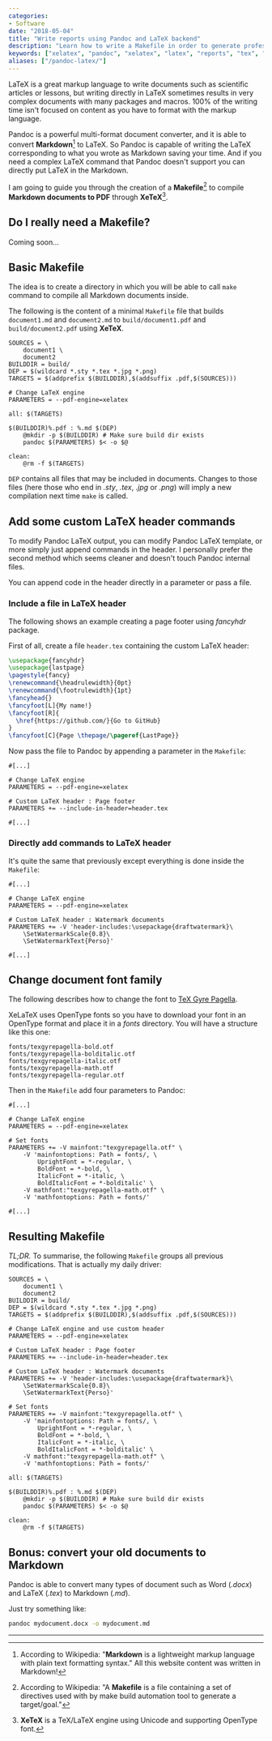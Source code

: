```yaml
---
categories:
- Software
date: "2018-05-04"
title: "Write reports using Pandoc and LaTeX backend"
description: "Learn how to write a Makefile in order to generate professional looking documents from human-friendly Markdown sources."
keywords: ["xelatex", "pandoc", "xelatex", "latex", "reports", "tex", "pagella"]
aliases: ["/pandoc-latex/"]
---
```


LaTeX is a great markup language to write documents such as scientific articles or lessons,
but writing directly in LaTeX sometimes results in very complex documents with many packages and macros.
100% of the writing time isn't focused on content as you have to format with the markup language.

Pandoc is a powerful multi-format document converter, and it is able to convert **Markdown**[^1] to LaTeX.
So Pandoc is capable of writing the LaTeX corresponding to what you wrote as Markdown saving your time.
And if you need a complex LaTeX command that Pandoc doesn't support you can directly put LaTeX in the Markdown.

I am going to guide you through the creation of a **Makefile**[^2] to compile **Markdown documents to PDF** through **XeTeX**[^3].

## Do I really need a Makefile?

Coming soon...

## Basic Makefile

The idea is to create a directory in which you will be able to call `make` command to compile all Markdown documents inside.

The following is the content of a minimal `Makefile` file that builds `document1.md` and `document2.md`
to `build/document1.pdf` and `build/document2.pdf` using **XeTeX**.

```make
SOURCES = \
	document1 \
	document2
BUILDDIR = build/
DEP = $(wildcard *.sty *.tex *.jpg *.png)
TARGETS = $(addprefix $(BUILDDIR),$(addsuffix .pdf,$(SOURCES)))

# Change LaTeX engine
PARAMETERS = --pdf-engine=xelatex

all: $(TARGETS)

$(BUILDDIR)%.pdf : %.md $(DEP)
	@mkdir -p $(BUILDDIR) # Make sure build dir exists
	pandoc $(PARAMETERS) $< -o $@

clean:
	@rm -f $(TARGETS)
```

`DEP` contains all files that may be included in documents.
Changes to those files (here those who end in *.sty*, *.tex*, *.jpg* or *.png*) will imply a new compilation next time `make` is called.


## Add some custom LaTeX header commands

To modify Pandoc LaTeX output, you can modify Pandoc LaTeX template, or more simply just append commands in the header.
I personally prefer the second method which seems cleaner and doesn't touch Pandoc internal files.

You can append code in the header directly in a parameter or pass a file.

### Include a file in LaTeX header

The following shows an example creating a page footer using *fancyhdr* package.

First of all, create a file `header.tex` containing the custom LaTeX header:

```latex
\usepackage{fancyhdr}
\usepackage{lastpage}
\pagestyle{fancy}
\renewcommand{\headrulewidth}{0pt}
\renewcommand{\footrulewidth}{1pt}
\fancyhead{}
\fancyfoot[L]{My name!}
\fancyfoot[R]{
  \href{https://github.com/}{Go to GitHub}
}
\fancyfoot[C]{Page \thepage/\pageref{LastPage}}
```

Now pass the file to Pandoc by appending a parameter in the `Makefile`:

```make
#[...]

# Change LaTeX engine
PARAMETERS = --pdf-engine=xelatex

# Custom LaTeX header : Page footer
PARAMETERS += --include-in-header=header.tex

#[...]
```

### Directly add commands to LaTeX header

It's quite the same that previously except everything is done inside the `Makefile`:

```make
#[...]

# Change LaTeX engine
PARAMETERS = --pdf-engine=xelatex

# Custom LaTeX header : Watermark documents
PARAMETERS += -V 'header-includes:\usepackage{draftwatermark}\
	\SetWatermarkScale{0.8}\
	\SetWatermarkText{Perso}'

#[...]
```

## Change document font family

The following describes how to change the font to [TeX Gyre Pagella](http://www.gust.org.pl/projects/e-foundry/tex-gyre/pagella).

XeLaTeX uses OpenType fonts so you have to download your font in an OpenType format and place it in a *fonts* directory. You will have a structure like this one:

```
fonts/texgyrepagella-bold.otf
fonts/texgyrepagella-bolditalic.otf
fonts/texgyrepagella-italic.otf
fonts/texgyrepagella-math.otf
fonts/texgyrepagella-regular.otf
```

Then in the `Makefile` add four parameters to Pandoc:

```make
#[...]

# Change LaTeX engine
PARAMETERS = --pdf-engine=xelatex

# Set fonts
PARAMETERS += -V mainfont:"texgyrepagella.otf" \
	-V 'mainfontoptions: Path = fonts/, \
		UprightFont = *-regular, \
		BoldFont = *-bold, \
		ItalicFont = *-italic, \
		BoldItalicFont = *-bolditalic' \
	-V mathfont:"texgyrepagella-math.otf" \
	-V 'mathfontoptions: Path = fonts/'

#[...]
```

## Resulting Makefile

*TL;DR.* To summarise, the following `Makefile` groups all previous modifications. That is actually my daily driver: 

```make
SOURCES = \
	document1 \
	document2
BUILDDIR = build/
DEP = $(wildcard *.sty *.tex *.jpg *.png)
TARGETS = $(addprefix $(BUILDDIR),$(addsuffix .pdf,$(SOURCES)))

# Change LaTeX engine and use custom header
PARAMETERS = --pdf-engine=xelatex

# Custom LaTeX header : Page footer
PARAMETERS += --include-in-header=header.tex

# Custom LaTeX header : Watermark documents
PARAMETERS += -V 'header-includes:\usepackage{draftwatermark}\
	\SetWatermarkScale{0.8}\
	\SetWatermarkText{Perso}'

# Set fonts
PARAMETERS += -V mainfont:"texgyrepagella.otf" \
	-V 'mainfontoptions: Path = fonts/, \
		UprightFont = *-regular, \
		BoldFont = *-bold, \
		ItalicFont = *-italic, \
		BoldItalicFont = *-bolditalic' \
	-V mathfont:"texgyrepagella-math.otf" \
	-V 'mathfontoptions: Path = fonts/'

all: $(TARGETS)

$(BUILDDIR)%.pdf : %.md $(DEP)
	@mkdir -p $(BUILDDIR) # Make sure build dir exists
	pandoc $(PARAMETERS) $< -o $@

clean:
	@rm -f $(TARGETS)
```

## Bonus: convert your old documents to Markdown

Pandoc is able to convert many types of document such as Word (*.docx*) and LaTeX (*.tex*) to Markdown (*.md*).

Just try something like:

```bash
pandoc mydocument.docx -o mydocument.md
```

---

[^1]: According to Wikipedia: "**Markdown** is a lightweight markup language with plain text formatting syntax." All this website content was written in Markdown!
[^2]: According to Wikipedia: "A **Makefile** is a file containing a set of directives used with by make build automation tool to generate a target/goal."
[^3]: **XeTeX** is a TeX/LaTeX engine using Unicode and supporting OpenType font.
